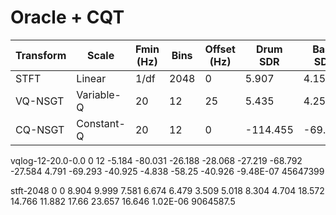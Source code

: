 # Oracle + CQT


|Transform | Scale | Fmin (Hz) | Bins | Offset (Hz) | Drum SDR | Bass SDR | Vocals SDR | Other SDR |
|----------|-------|---|------|-------------|----------|----------|------------|-----------|
| STFT     | Linear | 1/df | 2048 | 0 | 5.907 |  4.156 | 4.753 | 10.249 |
| VQ-NSGT  | Variable-Q | 20 | 12 | 25 |  5.435 |  4.251 | 3.659 | 7.963 |
| CQ-NSGT  | Constant-Q | 20 | 12 | 0 | -114.455 | -69.013 | -110.899 |  -111.531 |

vqlog-12-20.0-0.0	0	12		-5.184	-80.031	-26.188			-28.068	-27.219			-68.792	-27.584		4.791	-69.293	-40.925		-4.838	-58.25	-40.926	-9.48E-07	45647399

stft-2048	0	0		8.904	9.999	7.581		6.674	6.479	3.509		5.018	8.304	4.704		18.572	14.766	11.882		17.66	23.657	16.646	1.02E-06	9064587.5

